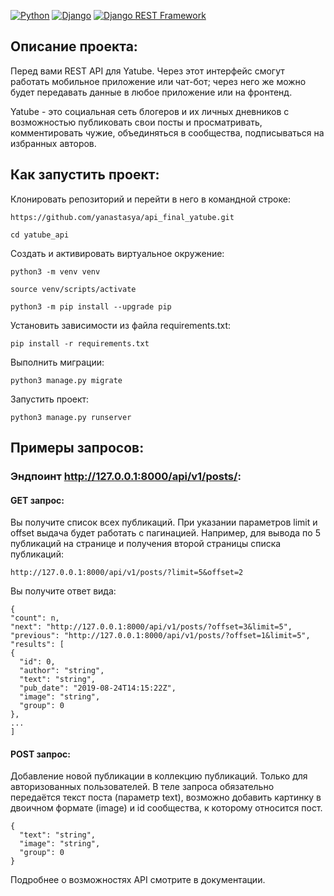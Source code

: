 [![Python](https://img.shields.io/badge/-Python-464646?style=flat-square&logo=Python)](https://www.python.org/)
[![Django](https://img.shields.io/badge/-Django-464646?style=flat-square&logo=Django)](https://www.djangoproject.com/)
[![Django REST Framework](https://img.shields.io/badge/-Django%20REST%20Framework-464646?style=flat-square&logo=Django%20REST%20Framework)](https://www.django-rest-framework.org/)

## Описание проекта:

Перед  вами REST API для Yatube. Через этот интерфейс смогут работать мобильное приложение или чат-бот; через него же можно будет передавать данные в любое приложение или на фронтенд.

Yatube - это социальная сеть блогеров и их личных дневников с возможностью публиковать свои посты и просматривать, комментировать чужие, объединяться в сообщества, подписываться на избранных авторов. 


## Как запустить проект:

Клонировать репозиторий и перейти в него в командной строке:

```
https://github.com/yanastasya/api_final_yatube.git

```

```
cd yatube_api
```

Cоздать и активировать виртуальное окружение:

```
python3 -m venv venv
```

```
source venv/scripts/activate
```

```
python3 -m pip install --upgrade pip
```

Установить зависимости из файла requirements.txt:

```
pip install -r requirements.txt
```

Выполнить миграции:

```
python3 manage.py migrate
```

Запустить проект:

```
python3 manage.py runserver
```

## Примеры запросов:

### Эндпоинт http://127.0.0.1:8000/api/v1/posts/:

#### GET запрос:
Вы получите список всех публикаций. 
При указании параметров limit и offset выдача будет работать с пагинацией.
Например, для вывода по 5 публикаций на странице и получения второй страницы списка публикаций:
```
http://127.0.0.1:8000/api/v1/posts/?limit=5&offset=2
```

Вы получите ответ вида:

```
{
"count": n,
"next": "http://127.0.0.1:8000/api/v1/posts/?offset=3&limit=5",
"previous": "http://127.0.0.1:8000/api/v1/posts/?offset=1&limit=5",
"results": [
{
  "id": 0,
  "author": "string",
  "text": "string",
  "pub_date": "2019-08-24T14:15:22Z",
  "image": "string",
  "group": 0
},
...
]
```
#### POST запрос:
Добавление новой публикации в коллекцию публикаций. Только для авторизованных пользователей.
В теле запроса обязательно передаётся текст поста (параметр text), возможно добавить картинку в двоичном формате (image) и id сообщества, к которому относится пост.

```
{
  "text": "string",
  "image": "string",
  "group": 0
}
```

Подробнее о возможностях API смотрите в документации.
